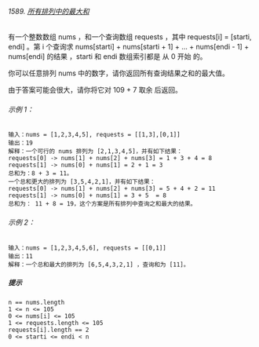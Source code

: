 ###### 1589. [所有排列中的最大和](https://leetcode-cn.com/problems/maximum-sum-obtained-of-any-permutation/)

有一个整数数组 nums ，和一个查询数组 requests ，其中 requests[i] = [starti, endi] 。第 i 个查询求 nums[starti] + nums[starti + 1] + ... + nums[endi - 1] + nums[endi] 的结果 ，starti 和 endi 数组索引都是 从 0 开始 的。

你可以任意排列 nums 中的数字，请你返回所有查询结果之和的最大值。

由于答案可能会很大，请你将它对 109 + 7 取余 后返回。

###### 示例 1：

```
输入：nums = [1,2,3,4,5], requests = [[1,3],[0,1]]
输出：19
解释：一个可行的 nums 排列为 [2,1,3,4,5]，并有如下结果：
requests[0] -> nums[1] + nums[2] + nums[3] = 1 + 3 + 4 = 8
requests[1] -> nums[0] + nums[1] = 2 + 1 = 3
总和为：8 + 3 = 11。
一个总和更大的排列为 [3,5,4,2,1]，并有如下结果：
requests[0] -> nums[1] + nums[2] + nums[3] = 5 + 4 + 2 = 11
requests[1] -> nums[0] + nums[1] = 3 + 5  = 8
总和为： 11 + 8 = 19，这个方案是所有排列中查询之和最大的结果。
```

###### 示例 2：

```
输入：nums = [1,2,3,4,5,6], requests = [[0,1]]
输出：11
解释：一个总和最大的排列为 [6,5,4,3,2,1] ，查询和为 [11]。

```
##### 提示

```
n == nums.length
1 <= n <= 105
0 <= nums[i] <= 105
1 <= requests.length <= 105
requests[i].length == 2
0 <= starti <= endi < n

```


